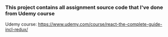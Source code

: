 ### This project contains all assignment source code that I've done from Udemy course

Udemy course: https://www.udemy.com/course/react-the-complete-guide-incl-redux/

